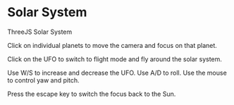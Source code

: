 # Solar System

ThreeJS Solar System

Click on individual planets to move the camera and focus on that planet.

Click on the UFO to switch to flight mode and fly around the solar system.

Use W/S to increase and decrease the UFO. Use A/D to roll. Use the mouse to control yaw and pitch.

Press the escape key to switch the focus back to the Sun.
